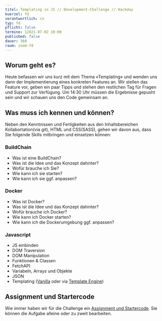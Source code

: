 ```yaml
---
titel: Templating in JS // Development-Challenge // Hackday
kuerzel: fd
verantwortlich: cn
typ: fd
pflicht: false
termine: 12021-07-02 10:00
published: false
dauer: 360
raum: zoom-fd
---
```


## Worum geht es?

Heute befassen wir uns kurz mit dem Thema «Templating» und wenden uns dann der Implementierung eines konkreten Features an. Wir stellen das Feature vor, geben ein paar Tipps und stehen den restlichen Tag für Fragen und Support zur Verfügung. Um 14:30 Uhr müssen die Ergebnisse gepusht sein und wir schauen uns den Code gemeinsam an. 

## Was muss ich kennen und können?

Neben den Kenntnissen und Fertigkeiten aus den Inhaltsbereichen Kollabortation(via git), HTML und CSS(SASS), gehen wir davon aus, dass Sie folgende Skills mitbringen und einsetzen können:

### BuildChain 
- Was ist eine BuildChain? 
- Was ist die Idee und das Konzept dahinter?
- Wofür brauche ich Sie? 
- Wie kann ich sie starten? 
- Wie kann ich sie ggf. anpassen?

### Docker
- Was ist Docker? 
- Was ist die Idee und das Konzept dahinter?
- Wofür brauche ich Docker? 
- Wie kann ich Docker starten? 
- Wie kann ich die Dockerumgebung ggf. anpassen?

### Javascript
- JS einbinden
- DOM Traversion
- DOM Manipulation
- Funktionen & Classen
- FetchAPI
- Variabeln, Arrays und Objekte
- JSON
- Templating ([Vanilla](https://jonsuh.com/blog/javascript-templating-without-a-library/) oder via [Template Engine](https://colorlib.com/wp/top-templating-engines-for-javascript/))

## Assignment und Startercode
Wie immer haben wir für die Challenge ein [Assignment und Startercode](https://classroom.github.com/g/w8WfoeOi). Sie können die Aufgabe alleine oder zu zweit bearbeiten.